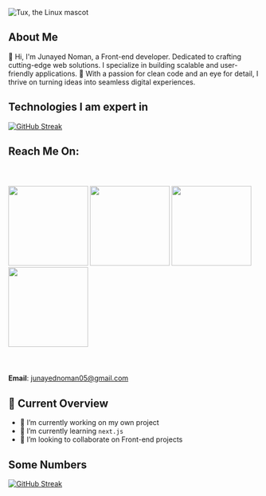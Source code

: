 ![Tux, the Linux mascot](https://i.postimg.cc/j2jbpksz/Gradient-Banner-3.jpg)

## About Me
👋 Hi, I'm Junayed Noman, a Front-end developer. Dedicated to crafting cutting-edge web solutions. I specialize in building scalable and user-friendly applications. 🚀 With a passion for clean code and an eye for detail, I thrive on turning ideas into seamless digital experiences.

## Technologies I am expert in
[![GitHub Streak](https://i.postimg.cc/0jqgptLG/Untitled-design-2.png)](#)

## Reach Me On:
<p style="padding: 40px 0;">
  <a href="#" target="_blank"><img src="https://i.postimg.cc/QNkcGfjR/Facebook-2.png" width="160" /></a>
  <a href="https://twitter.com/junayednoman" target="_blank"><img src="https://i.postimg.cc/Dm32wrQ0/Facebook-1.png" width="160" /></a>
  <a href="https://www.facebook.com/JunayedNoman.me" target="_blank"><img src="https://i.postimg.cc/RCXQJg2w/Facebook.png" width="160" /></a>
  <a href="mailto:junayednoman05@gmail.com
" target="_blank"><img src="https://i.postimg.cc/mZz6YzWd/Facebook-4.png" width="160" /></a>
</p>

**Email**: junayednoman05@gmail.com


## 👀 Current Overview
- 🔭 I’m currently working on my own project
- 🌱 I’m currently learning `next.js`
- 👯 I’m looking to collaborate on Front-end projects

## Some Numbers

[![GitHub Streak](https://github-readme-streak-stats.herokuapp.com?user=junayednoman)](#)
